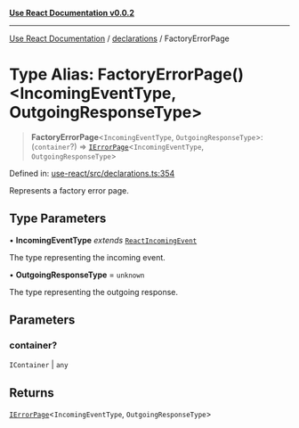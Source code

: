 [**Use React Documentation v0.0.2**](../../README.md)

***

[Use React Documentation](../../modules.md) / [declarations](../README.md) / FactoryErrorPage

# Type Alias: FactoryErrorPage()\<IncomingEventType, OutgoingResponseType\>

> **FactoryErrorPage**\<`IncomingEventType`, `OutgoingResponseType`\>: (`container`?) => [`IErrorPage`](../interfaces/IErrorPage.md)\<`IncomingEventType`, `OutgoingResponseType`\>

Defined in: [use-react/src/declarations.ts:354](https://github.com/stonemjs/use-react/blob/a85b32b76e105a7bc655ce084e0841ade8b0df8a/src/declarations.ts#L354)

Represents a factory error page.

## Type Parameters

• **IncomingEventType** *extends* [`ReactIncomingEvent`](ReactIncomingEvent.md)

The type representing the incoming event.

• **OutgoingResponseType** = `unknown`

The type representing the outgoing response.

## Parameters

### container?

`IContainer` | `any`

## Returns

[`IErrorPage`](../interfaces/IErrorPage.md)\<`IncomingEventType`, `OutgoingResponseType`\>
